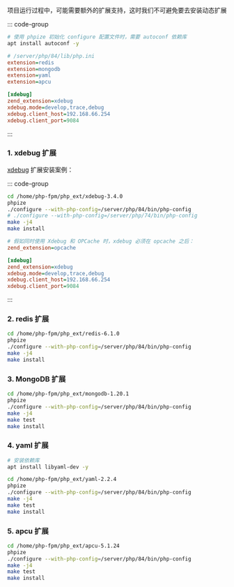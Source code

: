 项目运行过程中，可能需要额外的扩展支持，这时我们不可避免要去安装动态扩展

::: code-group

```bash [依赖库]
# 使用 phpize 初始化 configure 配置文件时，需要 autoconf 依赖库
apt install autoconf -y
```

```ini [配置文件添加动态扩展]
# /server/php/84/lib/php.ini
extension=redis
extension=mongodb
extension=yaml
extension=apcu

[xdebug]
zend_extension=xdebug
xdebug.mode=develop,trace,debug
xdebug.client_host=192.168.66.254
xdebug.client_port=9084
```

:::

### 1. xdebug 扩展

[xdebug](https://xdebug.org/download) 扩展安装案例：

::: code-group

```bash [编译]
cd /home/php-fpm/php_ext/xdebug-3.4.0
phpize
./configure --with-php-config=/server/php/84/bin/php-config
# ./configure --with-php-config=/server/php/74/bin/php-config
make -j4
make install
```

```ini [配置]
# 假如同时使用 Xdebug 和 OPCache 时，xdebug 必须在 opcache 之后：
zend_extension=opcache

[xdebug]
zend_extension=xdebug
xdebug.mode=develop,trace,debug
xdebug.client_host=192.168.66.254
xdebug.client_port=9084
```

:::

### 2. redis 扩展

```bash
cd /home/php-fpm/php_ext/redis-6.1.0
phpize
./configure --with-php-config=/server/php/84/bin/php-config
make -j4
make install
```

### 3. MongoDB 扩展

```bash [安装]
cd /home/php-fpm/php_ext/mongodb-1.20.1
phpize
./configure --with-php-config=/server/php/84/bin/php-config
make -j4
make test
make install
```

### 4. yaml 扩展

```bash [安装]
# 安装依赖库
apt install libyaml-dev -y

cd /home/php-fpm/php_ext/yaml-2.2.4
phpize
./configure --with-php-config=/server/php/84/bin/php-config
make -j4
make test
make install
```

### 5. apcu 扩展

```bash [安装]
cd /home/php-fpm/php_ext/apcu-5.1.24
phpize
./configure --with-php-config=/server/php/84/bin/php-config
make -j4
make test
make install
```
